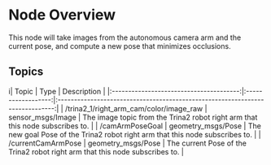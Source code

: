 # Node Overview
This node will take images from the autonomous camera arm and the current pose, and compute a new pose that minimizes occlusions.

## Topics
i|                  Topic                  |        Type        |                                  Description                                  |
|:---------------------------------------:|:------------------:|:-----------------------------------------------------------------------------:|
| /trina2\_1/right\_arm\_cam/color/image\_raw | sensor\_msgs/Image  | The image topic from the Trina2 robot right arm that this node subscribes to. |
| /camArmPoseGoal                         | geometry\_msgs/Pose | The new goal Pose of the Trina2 robot right arm that this node subscribes to. |
| /currentCamArmPose                      | geometry\_msgs/Pose | The current Pose of the Trina2 robot right arm that this node subscribes to.  |
